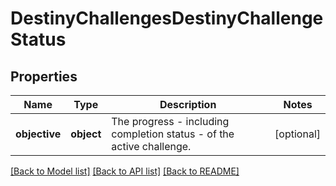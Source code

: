 # DestinyChallengesDestinyChallengeStatus

## Properties
Name | Type | Description | Notes
------------ | ------------- | ------------- | -------------
**objective** | **object** | The progress - including completion status - of the active challenge. | [optional] 

[[Back to Model list]](../README.md#documentation-for-models) [[Back to API list]](../README.md#documentation-for-api-endpoints) [[Back to README]](../README.md)


